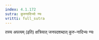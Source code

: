 ```yaml
---
index: 4.1.172
sutra: कुरुणादिभ्यो ण्यः
vritti: full_sutra
---
```


तस्य अपत्यम् (इति) क्षत्रियात् जनपदशब्दात् कुरु-नादिभ्यः ण्यः 